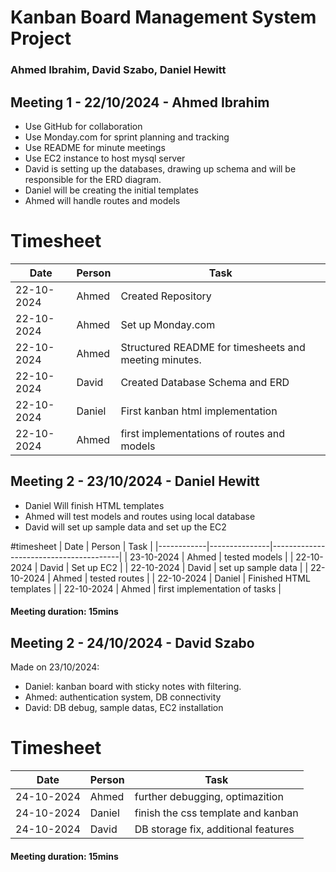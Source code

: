 # Kanban Board Management System Project
### Ahmed Ibrahim, David Szabo, Daniel Hewitt




## Meeting 1 - 22/10/2024 - Ahmed Ibrahim

* Use GitHub for collaboration
* Use Monday.com for sprint planning and tracking
* Use README for minute meetings
* Use EC2 instance to host mysql server
* David is setting up the databases, drawing up schema and will be responsible for the ERD diagram.
* Daniel will be creating the initial templates
* Ahmed will handle routes and models

# Timesheet

| Date       | Person        | Task                                   |
|------------|---------------|----------------------------------------|
| 22-10-2024 | Ahmed         |  Created Repository                    |
| 22-10-2024 | Ahmed         |  Set up Monday.com                    |
| 22-10-2024 | Ahmed         |  Structured README for timesheets and meeting minutes.                    |
| 22-10-2024 | David         |  Created Database Schema and ERD                    |
| 22-10-2024 | Daniel        |  First kanban html implementation                    |
| 22-10-2024 | Ahmed         |  first implementations of routes and models                    |



## Meeting 2 - 23/10/2024 - Daniel Hewitt

* Daniel Will finish HTML templates
* Ahmed will test models and routes using local database
* David will set up sample data and set up the EC2

#timesheet 
| Date       | Person        | Task                                   |
|------------|---------------|----------------------------------------|
| 23-10-2024 | Ahmed         |  tested models                         |
| 22-10-2024 | David         |  Set up EC2                            |
| 22-10-2024 | David         |  set up sample data                    |
| 22-10-2024 | Ahmed         |  tested routes                         |
| 22-10-2024 | Daniel        |  Finished HTML templates               |
| 22-10-2024 | Ahmed         |  first implementation of tasks         |

#### Meeting duration: 15mins

## Meeting 2 - 24/10/2024 - David Szabo

Made on 23/10/2024:
* Daniel: kanban board with sticky notes with filtering.
* Ahmed: authentication system, DB connectivity
* David: DB debug, sample datas, EC2 installation

# Timesheet 
| Date       | Person        | Task                                   |
|------------|---------------|----------------------------------------|
| 24-10-2024 | Ahmed         |  further debugging, optimazition       |
| 24-10-2024 | Daniel        |  finish the css template and kanban    |
| 24-10-2024 | David         |  DB storage fix, additional features   |


#### Meeting duration: 15mins
